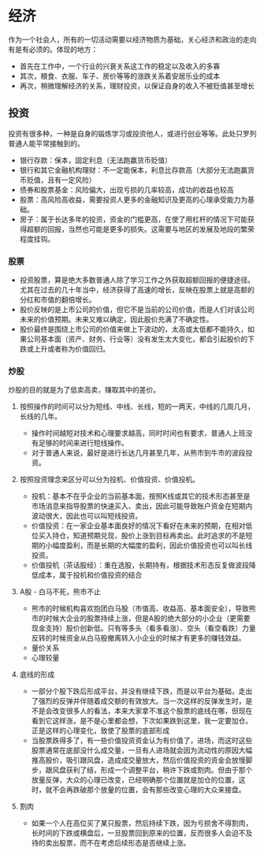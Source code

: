 # 经济
作为一个社会人，所有的一切活动需要以经济物质为基础，关心经济和政治的走向有是有必须的。体现的地方：
- 首先在工作中，一个行业的兴衰关系这工作的稳定以及收入的多寡
- 其次，粮食、衣服、车子、房价等等的涨跌关系着安居乐业的成本
- 再次，稍微理解经济的关系，理财投资，以保证自身的收入不被贬值甚至增长

## 投资
投资有很多种，一种是自身的锻炼学习或投资他人，或进行创业等等。此处只罗列普通人能平常接触到的。
- 银行存款：保本，固定利息（无法跑赢货币贬值）
- 银行和其它金融机构理财：不一定能保本，利息比存款高（大部分无法跑赢货币贬值，且有一定风险）
- 债券和股票基金：风险偏大，出现亏损的几率较高，成功的收益也较高
- 股票：高风险高收益，需要投资人更多的金融知识及更高的心理承受能力为基础。
- 房子：属于长达多年的投资，资金的门槛更高，在使了用杠杆的情况下可能获得超额的回报，当然也可能是更多的损失。这需要与地区的发展及地段的繁荣程度挂钩。

### 股票
- 投资股票，算是绝大多数普通人除了学习工作之外获取超额回报的便捷途径。尤其在过去的几十年当中，经济获得了高速的增长，反映在股票上就是高额的分红和市值的翻倍增长。
- 股价反映的是上市公司的价值，但它不是当前的公司价值，而是人们对该公司未来的价值预期。未来又难以确定，因此股价充满了不确定性。
- 股价最终是围绕上市公司的价值来做上下波动的，太高或太低都不能持久，如果公司基本面（资产、财务、行业等）没有发生太大变化，都会引起股价的下跌或上升或者称为价值回归。

### 炒股
炒股的目的就是为了低卖高卖，赚取其中的差价。
1. 按照操作的时间可以分为短线、中线、长线，短的一两天，中线的几周几月，长线的几年。
    - 操作时间越短对技术和心理要求越高，同时时间也有要求，普通人上班没有足够的时间来进行短线操作。
    - 对于普通人来说，最好是进行长达几月甚至几年，从熊市到牛市的波段投资。
2. 按照投资理念来区分可以分为投机、价值投资、价值投机。
     - 投机：基本不在乎企业的当前基本面，按照K线或其它的技术形态甚至是市场消息来指导股票的快速买入、卖出，因此可能导致账户资金在短期内波动很大，因此也可以叫短线投资。
    - 价值投资：在一家企业基本面良好的情况下看好在未来的预期，在相对低位买入持仓，知道预期兑现，股价上涨到目标再卖出。此时追求的不是短期的小幅度盈利，而是长期的大幅度的盈利，因此价值投资也可以叫长线投资。
    - 价值投机（茶话股经）：重在选股，长期持有，根据技术形态反复做波段降低成本，属于投机和价值投资的结合
3. A股 - 白马不死，熊市不止
    - 熊市的时候机构喜欢抱团白马股（市值高、收益高、基本面安全），导致熊市的时候大企业的股票持续上涨，但是A股的绝大部分的小企业（更需要现金支持）股价创新低。只有等多头（看多看涨）、空头（看空看跌）力量反转的时候资金从白马股撤离转入小企业的时候才有更多的赚钱效益。
    - 量价关系
    - 心理较量

4. 底线的形成
    - 一部分个股下跌后形成平台，并没有继续下跌，而是以平台为基础，走出了强烈的反弹并伴随着成交额的有效放大。当一次这样的反弹发生时，是不是会改变很多人的看法，本来大家拿不准这个股票的底线在哪，但现在看到它这样涨，是不是心里都会想，下次如果跌到这里，我一定要加仓。正是这样的心理变化，致使了股票的底部形成
    - 当股票跌得多了，有一些价值投资资金认为有价值了，进场，而这时这些股票通常在底部没什么成交量，一旦有人进场就会因为流动性的原因大幅推高股价，吸引跟风盘，造成成交量放大，然后价值投资的资金会放慢脚步，跟风盘获利了结，形成一个调整平台，稍许下跌或割肉。但由于那个放量反弹，大众的心理已改变，已经明确那个位置就是加仓的位置，这时，就不会再跌破那个放量的位置，会有那些改变心理的大众来接盘。

5. 割肉
    - 如果一个人在高位买了某只股票，然后持续下跌，因为亏损舍不得割肉，长时间的下跌或横盘后，一旦股票回到原来的位置，反而很多人会迫不及待的卖出股票，而不在考虑后续形态是否继续上涨。